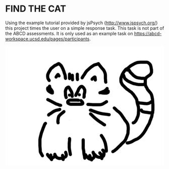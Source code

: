 FIND THE CAT
============

Using the example tutorial provided by jsPsych (http://www.jspsych.org/) this project times the user on a simple response task. This task is not part of the ABCD assessments. It is only used as an example task on https://abcd-workspace.ucsd.edu/pages/participants.

![Cat image](/img/cat.jpg?raw=true "That's the cat!")